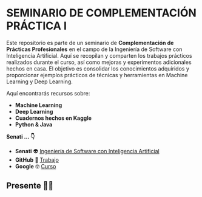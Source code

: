 # SEMINARIO DE COMPLEMENTACIÓN PRÁCTICA I

Este repositorio es parte de un seminario de **Complementación de Prácticas Profesionales** en el campo de la Ingeniería de Software con Inteligencia Artificial. Aquí se recopilan y comparten los trabajos prácticos realizados durante el curso, así como mejoras y experimentos adicionales hechos en casa. El objetivo es consolidar los conocimientos adquiridos y proporcionar ejemplos prácticos de técnicas y herramientas en Machine Learning y Deep Learning.

Aquí encontrarás recursos sobre:

- **Machine Learning** 
- **Deep Learning**  
- **Cuadernos hechos en Kaggle**
- **Python & Java**

**Senati ... 👇**

- **Senati** :alien: [Ingeniería de Software con Inteligencia Artificial](https://www.senati.edu.pe/especialidades/tecnologias-de-la-informacion/ingenieria-de-software-con-inteligencia-artificial)
- **GitHub** :briefcase: [Trabajo](https://github.com/juanitoeldev)
- **Google** :nerd_face: [Curso](https://developers.google.com/machine-learning/crash-course)

## Presente 🙋‍♂️
